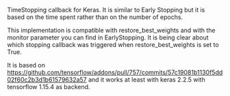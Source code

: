 TimeStopping callback for Keras.
It is similar to Early Stopping but it is based on the time spent rather than on the number of epochs.

This implementation is compatible with restore_best_weights and with the monitor parameter you can find in EarlyStopping. 
It is being clear about which stopping callback was triggered when restore_best_weights is set to True. 

It is based on https://github.com/tensorflow/addons/pull/757/commits/57c19081b1130f5dd02f60c2b3d1b61579632a57 and it works at least with keras 2.2.5 with tensorflow 1.15.4 as backend.
